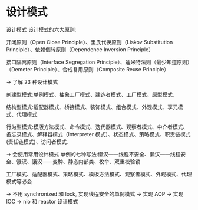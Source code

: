 # 设计模式


 设计模式
设计模式的六大原则:

开闭原则（Open Close Principle）、里氏代换原则（Liskov Substitution Principle）、依赖倒转原则（Dependence Inversion Principle）

接口隔离原则（Interface Segregation Principle）、迪米特法则（最少知道原则）（Demeter Principle）、合成复用原则（Composite Reuse Principle）

→ 了解 23 种设计模式

创建型模式:单例模式、抽象工厂模式、建造者模式、工厂模式、原型模式.

结构型模式:适配器模式、桥接模式、装饰模式、组合模式、外观模式、享元模式、代理模式.

行为型模式:模版方法模式、命令模式、迭代器模式、观察者模式、中介者模式、备忘录模式、解释器模式（Interpreter 模式）、状态模式、策略模式、职责链模式(责任链模式)、访问者模式.

→ 会使用常用设计模式
单例的七种写法:懒汉——线程不安全、懒汉——线程安全、饿汉、饿汉——变种、静态内部类、枚举、双重校验锁

工厂模式、适配器模式、策略模式、模板方法模式、观察者模式、外观模式、代理模式等必会

→ 不用 synchronized 和 lock, 实现线程安全的单例模式
→ 实现 AOP
→ 实现 IOC
→ nio 和 reactor 设计模式



